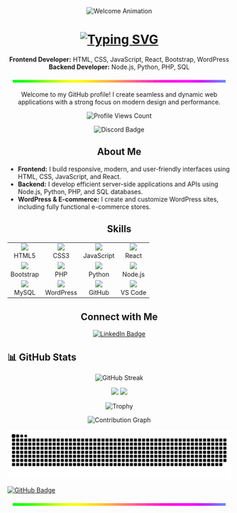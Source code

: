 <p align="center">
  <img src="https://cdn.dribbble.com/users/108183/screenshots/6057490/hero-image-animation.gif" alt="Welcome Animation"/>
</p>

<h1 align="center">
  <a href="https://git.io/typing-svg">
    <img src="https://readme-typing-svg.herokuapp.com?font=Fira+Code&weight=600&size=30&pause=1000&color=F7F7F7&width=435&lines=Hey,+I'm+Muhammad+Raahim;Full+Stack+Developer;Open+Source+Contributor;Tech+Enthusiast" alt="Typing SVG" />
  </a>
</h1>

<p align="center">
  <b>Frontend Developer:</b> HTML, CSS, JavaScript, React, Bootstrap, WordPress<br>
  <b>Backend Developer:</b> Node.js, Python, PHP, SQL
</p>

<p align="center">
  <img src="https://raw.githubusercontent.com/Bennitenni111/Bennitenni111/main/rainbowline.gif" alt="Rainbow Line"/>
</p>

<p align="center">Welcome to my GitHub profile! I create seamless and dynamic web applications with a strong focus on modern design and performance.</p>

<p align="center">
  <img src="https://komarev.com/ghpvc/?username=Bennitenni111" alt="Profile Views Count">
</p>

<p align="center">
  <a href="https://discord.gg/JjpewHxw6X" target="_blank" style="text-decoration:none;">
    <img src="https://img.shields.io/badge/Join%20my%20Discord-7289DA?style=for-the-badge&logo=discord&logoColor=white" alt="Discord Badge"/>
  </a>
</p>

<h2 align="center">About Me</h2>
<ul>
  <li><b>Frontend:</b> I build responsive, modern, and user-friendly interfaces using HTML, CSS, JavaScript, and React.</li>
  <li><b>Backend:</b> I develop efficient server-side applications and APIs using Node.js, Python, PHP, and SQL databases.</li>
  <li><b>WordPress & E-commerce:</b> I create and customize WordPress sites, including fully functional e-commerce stores.</li>
</ul>

<h2 align="center">Skills</h2>
<table align="center">
  <tr>
    <td align="center"><img src="https://cdn.jsdelivr.net/gh/devicons/devicon/icons/html5/html5-original.svg" width="50px"/><br>HTML5</td>
    <td align="center"><img src="https://cdn.jsdelivr.net/gh/devicons/devicon/icons/css3/css3-original.svg" width="50px"/><br>CSS3</td>
    <td align="center"><img src="https://cdn.jsdelivr.net/gh/devicons/devicon/icons/javascript/javascript-original.svg" width="50px"/><br>JavaScript</td>
    <td align="center"><img src="https://cdn.jsdelivr.net/gh/devicons/devicon/icons/react/react-original.svg" width="50px"/><br>React</td>
  </tr>
  <tr>
    <td align="center"><img src="https://cdn.jsdelivr.net/gh/devicons/devicon/icons/bootstrap/bootstrap-original.svg" width="50px"/><br>Bootstrap</td>
    <td align="center"><img src="https://cdn.jsdelivr.net/gh/devicons/devicon/icons/php/php-original.svg" width="50px"/><br>PHP</td>
    <td align="center"><img src="https://cdn.jsdelivr.net/gh/devicons/devicon/icons/python/python-original.svg" width="50px"/><br>Python</td>
    <td align="center"><img src="https://cdn.jsdelivr.net/gh/devicons/devicon/icons/nodejs/nodejs-original.svg" width="50px"/><br>Node.js</td>
  </tr>
  <tr>
    <td align="center"><img src="https://cdn.jsdelivr.net/gh/devicons/devicon/icons/mysql/mysql-original.svg" width="50px"/><br>MySQL</td>
    <td align="center"><img src="https://cdn.jsdelivr.net/gh/devicons/devicon/icons/wordpress/wordpress-plain.svg" width="50px"/><br>WordPress</td>
    <td align="center"><img src="https://cdn.jsdelivr.net/gh/devicons/devicon/icons/github/github-original.svg" width="50px"/><br>GitHub</td>
    <td align="center"><img src="https://cdn.jsdelivr.net/gh/devicons/devicon/icons/vscode/vscode-original.svg" width="50px"/><br>VS Code</td>
  </tr>
</table>

<h2 align="center">Connect with Me</h2>
<p align="center">
  <a href="https://www.linkedin.com/in/mhmdraahim" target="_blank">
    <img src="https://img.shields.io/badge/LinkedIn-0A66C2?style=for-the-badge&logo=linkedin&logoColor=white" alt="LinkedIn Badge"/>
  </a>

  ## 📊 GitHub Stats
<p align="center">
  <img src="https://github-readme-streak-stats.herokuapp.com/?user=rahimprz&theme=dark" alt="GitHub Streak"/>
</p>

<p align="center">
  <img height="180em" src="https://github-readme-stats.vercel.app/api?username=rahimprz&show_icons=true&theme=dark&count_private=true&include_all_commits=true"/>
  <img height="180em" src="https://github-readme-stats.vercel.app/api/top-langs/?username=anshc022&layout=compact&theme=dark&langs_count=8"/>
</p>

<p align="center">
  <img src="https://github-profile-trophy.vercel.app/?username=rahimprz&theme=darkhub&no-frame=true&row=1&column=7" alt="Trophy"/>
</p>

<p align="center">
  <img src="https://github-readme-activity-graph.vercel.app/graph?username=rahimprz&theme=react-dark&hide_border=true&custom_title=Contribution%20Graph&area=true&point=false&line=31C442&area_color=21914A" alt="Contribution Graph"/>
</p>

<p align="center">
  <img src="https://raw.githubusercontent.com/Platane/snk/output/github-contribution-grid-snake.svg" alt="Snake animation"/>
</p>


  <a href="https://github.com/Bennitenni111" target="_blank">
    <img src="https://img.shields.io/badge/GitHub-333?style=for-the-badge&logo=github&logoColor=white" alt="GitHub Badge"/>
  </a>
</p>

<p align="center">
  <img src="https://raw.githubusercontent.com/Bennitenni111/Bennitenni111/main/rainbowline.gif" alt="Rainbow Line"/>
</p>
